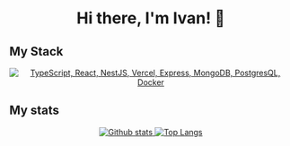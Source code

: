 <h1 align="center">Hi there, I'm Ivan! 👋</h1>

## My Stack
<p align="center">
  <a href="#">
    <img src="https://skillicons.dev/icons?i=ts,react,nestjs,express,vercel,mongodb,postgresql,docker" alt="TypeScript, React, NestJS, Vercel, Express, MongoDB, PostgresQL, Docker">
  </a>
</p>

## My stats
<p align="center">
  <a href="#">
    <img src="https://github-readme-stats.vercel.app/api?username=impossibleplayer&theme=onedark&show_icons=true&hide_rank=true&custom_title=Stats&count_private=true&hide_border=true&hide=issues&line_height=24&bg_color=0d1117" alt="Github stats" />
    <img src="https://github-readme-stats.vercel.app/api/top-langs/?username=impossibleplayer&layout=compact&theme=onedark&count_private=true&hide_border=true&bg_color=0d1117" alt="Top Langs">
  </a>
</p>

